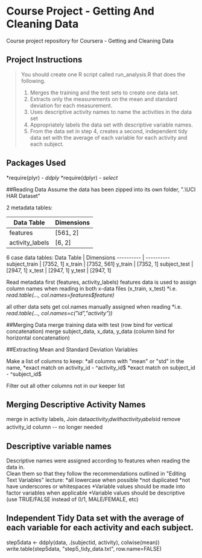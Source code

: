 # Course Project - Getting And Cleaning Data
Course project repository for Coursera - Getting and Cleaning Data

## Project Instructions
> You should create one R script called run_analysis.R that does the following.
> 1. Merges the training and the test sets to create one data set.
> 2. Extracts only the measurements on the mean and standard deviation for each measurement.
> 3. Uses descriptive activity names to name the activities in the data set
> 4. Appropriately labels the data set with descriptive variable names.
> 5. From the data set in step 4, creates a second, independent tidy data set with the average of each variable for each activity and each subject.

## Packages Used
*require(plyr) - *ddply*
*require(dplyr) - *select*

##Reading Data
Assume the data has been zipped into its own folder, ".\UCI HAR Dataset"

2 metadata tables: 

Data Table | Dimensions
---------- | ----------
features | [561, 2]
activity_labels | [6, 2]

6 case data tables: 
Data Table | Dimensions
---------- | ----------
subject_train | [7352, 1]
x_train | [7352, 561]
y_train | [7352, 1]
subject_test | [2947, 1]
x_test | [2947, 1]
y_test | [2947, 1]

Read metadata first (features, activity_labels)
features data is used to assign column names when reading in both x-data files (x_train, x_test)
*i.e. *read.table(..., col.names=features$feature)*

all other data sets get col.names manually assigned when reading
*i.e. *read.table(..., col.names=c("id","activity"))*


##Merging Data
merge training data with test (row bind for vertical concatenation)
merge subject_data, x_data, y_data (column bind for horizontal concatenation)


##Extracting Mean and Standard Deviation Variables

Make a list of columns to keep: 
*all columns with "mean" or "std" in the name, 
*exact match on activity_id - ^activity_id$
*exact match on subject_id - ^subject_id$

Filter out all other columns not in our keeper list

## Merging Descriptive Activity Names
merge in activity labels, 
Join data$activity_id with activity_labels$id
remove activity_id column -- no longer needed

## Descriptive variable names
Descriptive names were assigned according to features when reading the data in.  
Clean them so that they follow the recommendations outlined in "Editing Text Variables" lecture: 
*all lowercase when possible
*not duplicated
*not have underscores or whitespaces
*Variable values should be made into factor variables when applicable
*Variable values should be descriptive (use TRUE/FALSE instead of 0/1, MALE/FEMALE, etc)

## Independent Tidy Data set with the average of each variable for each activity and each subject.
step5data <- ddply(data, .(subjectid, activity), colwise(mean))
write.table(step5data, "step5_tidy_data.txt", row.name=FALSE)